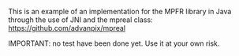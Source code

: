 This is an example of an implementation for the MPFR library in Java through the use of JNI and the mpreal class: https://github.com/advanpix/mpreal

IMPORTANT: no test have been done yet. Use it at your own risk.
